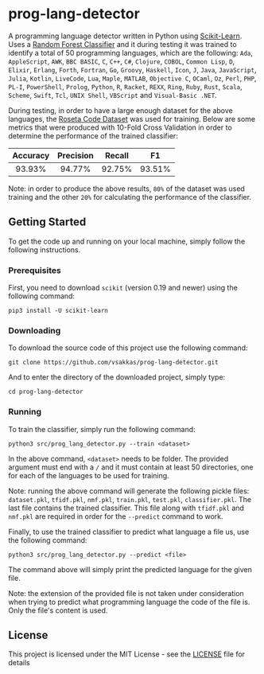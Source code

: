# prog-lang-detector
A programming language detector written in Python using [Scikit-Learn](https://github.com/scikit-learn/scikit-learn). Uses a [Random Forest Classifier](https://en.wikipedia.org/wiki/Random_forest) and it during testing it was trained to identify a total of 50 programming languages, which are the following: `Ada`, `AppleScript`, `AWK`, `BBC BASIC`, `C`, `C++`, `C#`, `Clojure`, `COBOL`, `Common Lisp`, `D`, `Elixir`, `Erlang`, `Forth`, `Fortran`, `Go`, `Groovy`, `Haskell`, `Icon`, `J`, `Java`, `JavaScript`, `Julia`, `Kotlin`, `LiveCode`, `Lua`, `Maple`, `MATLAB`, `Objective C`, `OCaml`, `Oz`, `Perl`, `PHP`, `PL-I`, `PowerShell`, `Prolog`, `Python`, `R`, `Racket`, `REXX`, `Ring`, `Ruby`, `Rust`, `Scala`, `Scheme`, `Swift`, `Tcl`, `UNIX Shell`, `VBScript` and `Visual-Basic .NET`.

During testing, in order to have a large enough dataset for the above languages, the [Roseta Code Dataset](https://github.com/acmeism/RosettaCodeData) was used for training. Below are some metrics that were produced with 10-Fold Cross Validation in order to determine the performance of the trained classifier:

| Accuracy | Precision | Recall  | F1   |
| :-------:|:---------:|:-------:|:----:|
| 93.93%   | 94.77%    | 92.75%  |93.51%|

Note: in order to produce the above results, `80%` of the dataset was used training and the other `20%` for calculating the performance of the classifier.

## Getting Started

To get the code up and running on your local machine, simply follow the following instructions.

### Prerequisites

First, you need to download `scikit` (version 0.19 and newer) using the following command:

```
pip3 install -U scikit-learn
```

### Downloading

To download the source code of this project use the following command:

```
git clone https://github.com/vsakkas/prog-lang-detector.git
```

And to enter the directory of the downloaded project, simply type:
```
cd prog-lang-detector
```

### Running

To train the classifier, simply run the following command:

```
python3 src/prog_lang_detector.py --train <dataset>
```
In the above command, `<dataset>` needs to be folder. The provided argument must end with a `/` and it must contain at least 50 directories, one for each of the languages to be used for training.

Note: running the above command will generate the following pickle files: `dataset.pkl`, `tfidf.pkl`, `nmf.pkl`, `train.pkl`,  `test.pkl`, `classifier.pkl`. The last file contains the trained classifier. This file along with `tfidf.pkl` and `nmf.pkl` are required in order for the `--predict` command to work.
 
Finally, to use the trained classifier to predict what language a file us, use the following command:

```
python3 src/prog_lang_detector.py --predict <file>
```

The command above will simply print the predicted language for the given file.

Note: the extension of the provided file is not taken under consideration when trying to predict what programming language the code of the file is. Only the file's content is used.

## License

This project is licensed under the MIT License - see the [LICENSE](LICENSE) file for details


